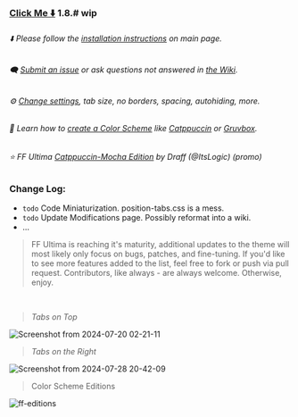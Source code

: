 ### [Click Me ⬇️](https://github.com/soulhotel/FF-ULTIMA/releases/download/1.8.#/ffultima1.8.#.zip) 1.8.# wip

###### ⬇️ Please follow the [installation instructions](https://github.com/soulhotel/FF-ULTIMA#installation) on main page.

###### 🗨️ [Submit an issue](https://github.com/soulhotel/FF-ULTIMA/issues/new/choose) or ask questions not answered in [the Wiki](https://github.com/soulhotel/FF-ULTIMA/wiki).

###### ⚙️ [Change settings](https://github.com/soulhotel/FF-ULTIMA/wiki/Settings), tab size, no borders, spacing, autohiding, more.

###### 🎨 Learn how to [create a Color Scheme](https://github.com/soulhotel/FF-ULTIMA/wiki/Create-a-Color-Scheme) like [Catppuccin](https://github.com/soulhotel/FF-ULTIMA/blob/next-release/theme/color-schemes/catppuccin/readme.md) or [Gruvbox](https://github.com/soulhotel/FF-ULTIMA/blob/next-release/theme/color-schemes/gruvbox-light/readme.md).

###### ⭐ FF Ultima [Catppuccin-Mocha Edition](https://github.com/soulhotel/FF-ULTIMA/tree/main/theme/color-schemes/catppuccin-mocha/readme.md) by Draff (@ItsLogic) (promo)

### Change Log:
- `todo` Code Miniaturization. position-tabs.css is a mess.
- `todo` Update Modifications page. Possibly reformat into a wiki.
- ...

> FF Ultima is reaching it's maturity, additional updates to the theme will most likely only focus on bugs, patches, and fine-tuning. If you'd like to see more features added to the list, feel free to fork or push via pull request. Contributors, like always - are always welcome. Otherwise, enjoy.

<br>

> *Tabs on Top*

![Screenshot from 2024-07-20 02-21-11](https://github.com/user-attachments/assets/d312964e-f4bc-4377-993b-f81495aebe2a)

> *Tabs on the Right*

![Screenshot from 2024-07-28 20-42-09](https://github.com/user-attachments/assets/481937e4-7653-407c-bba8-69fb00b201f1)

> Color Scheme Editions

![ff-editions](https://github.com/user-attachments/assets/b7ca4a8c-1a8d-4f38-adae-be7a99b69e29)


